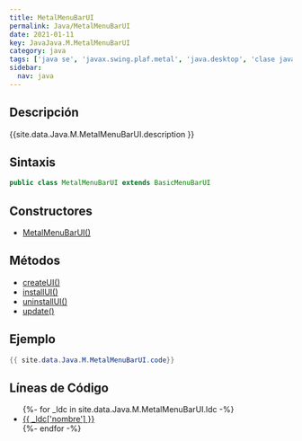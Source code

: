 ```yaml
---
title: MetalMenuBarUI
permalink: Java/MetalMenuBarUI
date: 2021-01-11
key: JavaJava.M.MetalMenuBarUI
category: java
tags: ['java se', 'javax.swing.plaf.metal', 'java.desktop', 'clase java', 'Java 1.5']
sidebar: 
  nav: java
---
```


## Descripción
{{site.data.Java.M.MetalMenuBarUI.description }}

## Sintaxis
~~~java
public class MetalMenuBarUI extends BasicMenuBarUI
~~~

## Constructores
* [MetalMenuBarUI()](/Java/MetalMenuBarUI/MetalMenuBarUI/)

## Métodos
* [createUI()](/Java/MetalMenuBarUI/createUI)
* [installUI()](/Java/MetalMenuBarUI/installUI)
* [uninstallUI()](/Java/MetalMenuBarUI/uninstallUI)
* [update()](/Java/MetalMenuBarUI/update)

## Ejemplo
~~~java
{{ site.data.Java.M.MetalMenuBarUI.code}}
~~~

## Líneas de Código
<ul>
{%- for _ldc in site.data.Java.M.MetalMenuBarUI.ldc -%}
   <li>
       <a href="{{_ldc['url'] }}">{{ _ldc['nombre'] }}</a>
   </li>
{%- endfor -%}
</ul>
